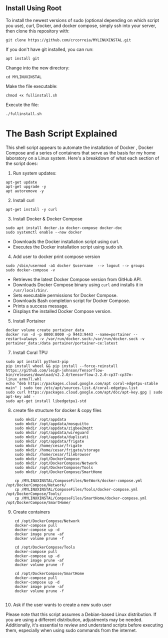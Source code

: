 ## Install Using Root

To install the newest versions of sudo (optional depending on which script you use), curl, Docker, and docker compose, simply ssh into your server, then clone this repository with: 

```
git clone https://github.com/crcorreia/MYLINUXINSTAL.git
```
If you don't have git installed, you can run:
```
apt install git
```

Change into the new directory:
```
cd MYLINUXINSTAL
```

Make the file executable:
```
chmod +x fullinstall.sh
```

Execute the file:
```
./fullinstall.sh
```


The Bash Script Explained
===

This shell script appears to automate the installation of Docker , Docker Compose and a series of containers that serve as the basis for my home laboratory  on a Linux system. 
Here's a breakdown of what each section of the script does:
1. Run system updates:

```
apt-get update
apt-get upgrade -y
apt autoremove -y

```
2. Install curl
```
apt-get install -y curl

```

3. Install Docker & Docker Compose
```
sudo apt install docker.io docker-compose docker-doc
sudo systemctl enable --now docker

```
- Downloads the Docker installation script using curl.
- Executes the Docker installation script using sudo sh.

4. Add user to docker print compose version
```
sudo /sbin/usermod -aG docker $username  --> logout --> groups
sudo docker-compose -v

```

- Retrieves the latest Docker Compose version from GitHub API.
- Downloads Docker Compose binary using ```curl``` and installs it in ```/usr/local/bin/```.
- Sets executable permissions for Docker Compose.
- Downloads Bash completion script for Docker Compose.
- Prints a success message.
- Displays the installed Docker Compose version.

5. Install Portainer
```
docker volume create portainer_data
docker run -d -p 8000:8000 -p 9443:9443 --name=portainer --restart=always -v /var/run/docker.sock:/var/run/docker.sock -v portainer_data:/data portainer/portainer-ce:latest

```
7. Install Coral TPU
```
sudo apt install python3-pip
pip install wheel && pip install --force-reinstall https://github.com/leigh-johnson/Tensorflow-bin/releases/download/v2.2.0/tensorflow-2.2.0-cp37-cp37m-linux_armv7l.whl
echo "deb https://packages.cloud.google.com/apt coral-edgetpu-stable main" | sudo tee /etc/apt/sources.list.d/coral-edgetpu.list
sudo curl https://packages.cloud.google.com/apt/doc/apt-key.gpg | sudo apt-key add -
sudo apt-get install libedgetpu1-std
```
8. create file structure for docker & copy files
```
    sudo mkdir /opt/appdata
    sudo mkdir /opt/appdata/mosquitto
    sudo mkdir /opt/appdata/zigbee2mqtt
    sudo mkdir /opt/appdata/wireguard
    sudo mkdir /opt/appdata/duplicati
    sudo mkdir /opt/appdata/frigate
    sudo mkdir /home/cesar/frigate
    sudo mkdir /home/cesar/frigate/storage
    sudo mkdir /home/cesar/filebrowser
    sudo mkdir /opt/DockerCompose
    sudo mkdir /opt/DockerCompose/Network
    sudo mkdir /opt/DockerCompose/Tools
    sudo mkdir /opt/DockerCompose/SmartHome

    cp /MYLINUXINSTAL/ComposeFiles/NetWork/docker-compose.yml /opt/DockerCompose/Network/
    cp /MYLINUXINSTAL/ComposeFiles/Tools/docker-compose.yml /opt/DockerCompose/Tools/
    cp /MYLINUXINSTAL/ComposeFiles/SmartHome/docker-compose.yml /opt/DockerCompose/SmartHome/
```
9. Create containers
```
    cd /opt/DockerCompose/Network
    docker-compose pull
    docker-compose up -d
    docker image prune -af
    docker volume prune -f
 
    cd /opt/DockerCompose/Tools
    docker-compose pull
    docker-compose up -d
    docker image prune -af
    docker volume prune -f

    cd /opt/DockerCompose/SmartHome
    docker-compose pull
    docker-compose up -d
    docker image prune -af
    docker volume prune -f
 
```
10. Ask if the user wants to create a new sudo user
    
Please note that this script assumes a Debian-based Linux distribution. If you are using a different distribution, adjustments may be needed. Additionally, it's essential to review and understand scripts before executing them, especially when using sudo commands from the internet.
